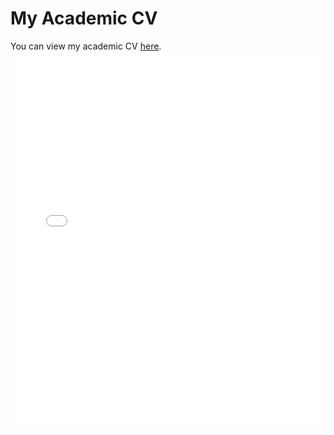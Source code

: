 # My Academic CV

You can view my academic CV [here](https://github.com/ypchan/ypchan.github.io/blob/main/%E5%AD%A6%E6%9C%AF%E7%AE%80%E5%8E%86-%E9%99%88%E8%89%B3%E6%9C%8B.pdf).
<embed src="学术简历-陈艳朋.pdf" type="application/pdf" width="100%" height="600px" />
